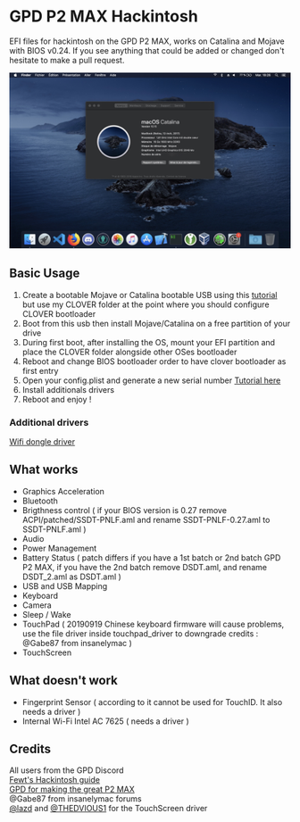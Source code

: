 # GPD P2 MAX Hackintosh

EFI files for hackintosh on the GPD P2 MAX, works on Catalina and Mojave with BIOS v0.24.
If you see anything that could be added or changed don't hesitate to make a pull request.

![Catalina with working Graphics Acceleration](/images/Catalina.jpeg)

## Basic Usage

1. Create a bootable Mojave or Catalina bootable USB using this [tutorial](https://internet-install.gitbook.io/macos-internet-install/) but use my CLOVER folder at the point where you should configure CLOVER bootloader
2. Boot from this usb then install Mojave/Catalina on a free partition of your drive
3. During first boot, after installing the OS, mount your EFI partition and place the CLOVER folder alongside other OSes bootloader
4. Reboot and change BIOS bootloader order to have clover bootloader as first entry
5. Open your config.plist and generate a new serial number [Tutorial here](https://hackintosher.com/forums/thread/generate-your-own-hackintosh-serial-number-board-serial-number-uuid-mlb-rom-in-clover.306/)
6. Install additionals drivers
7. Reboot and enjoy !

### Additional drivers

[Wifi dongle driver](https://github.com/chris1111/Wireless-USB-Adapter-Clover)

## What works

- Graphics Acceleration
- Bluetooth
- Brigthness control ( if your BIOS version is 0.27 remove ACPI/patched/SSDT-PNLF.aml and rename SSDT-PNLF-0.27.aml to SSDT-PNLF.aml )
- Audio
- Power Management
- Battery Status ( patch differs if you have a 1st batch or 2nd batch GPD P2 MAX, if you have the 2nd batch remove DSDT.aml, and rename DSDT_2.aml as DSDT.aml )
- USB and USB Mapping
- Keyboard
- Camera
- Sleep / Wake
- TouchPad ( 20190919 Chinese keyboard firmware will cause problems, use the file driver inside touchpad_driver to downgrade credits : @Gabe87 from insanelymac )
- TouchScreen

## What doesn't work

- Fingerprint Sensor ( according to [](https://www.tonymacx86.com/threads/solved-asus-ux430ua-fingerprint-trackpad-touch-id.230671/#post-1572495) it cannot be used for TouchID. It also needs a driver ) 
- Internal Wi-Fi Intel AC 7625 ( needs a driver )

## Credits

All users from the GPD Discord <br>
[Fewt's Hackintosh guide](https://fewt.gitbook.io/laptopguide/) <br>
[GPD for making the great P2 MAX](http://gpd.hk/) <br>
@Gabe87 from insanelymac forums <br>
[@lazd](https://github.com/lazd/VoodooI2CGoodix) and [@THEDVIOUS1](https://github.com/THEDEVIOUS1) for the TouchScreen driver
